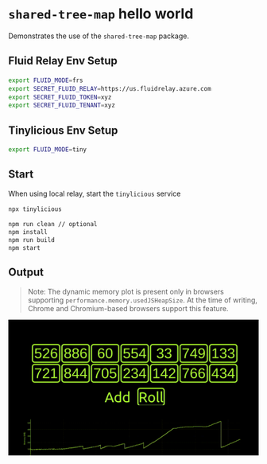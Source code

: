 # `shared-tree-map` hello world

Demonstrates the use of the `shared-tree-map` package.

## Fluid Relay Env Setup

```bash
export FLUID_MODE=frs
export SECRET_FLUID_RELAY=https://us.fluidrelay.azure.com
export SECRET_FLUID_TOKEN=xyz
export SECRET_FLUID_TENANT=xyz
```

## Tinylicious Env Setup

```bash
export FLUID_MODE=tiny
```

## Start

When using local relay, start the `tinylicious` service

```
npx tinylicious
```

```
npm run clean // optional
npm install
npm run build
npm start
```

## Output

> Note: The dynamic memory plot is present only in browsers supporting `performance.memory.usedJSHeapSize`. At the time of writing, Chrome and Chromium-based browsers support this feature.

![](./img/shared-tree-map-hello.gif)
